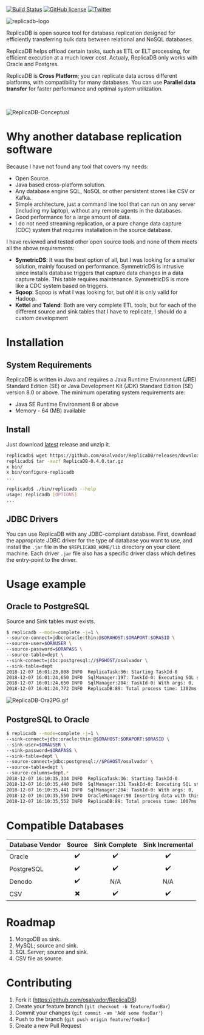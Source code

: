 [![Build Status](https://travis-ci.org/osalvador/ReplicaDB.svg?branch=master)](https://travis-ci.org/osalvador/ReplicaDB) [![GitHub license](https://img.shields.io/github/license/osalvador/ReplicaDB.svg)](https://github.com/osalvador/ReplicaDB/blob/master/LICENSE) [![Twitter](https://img.shields.io/twitter/url/https/github.com/osalvador/ReplicaDB.svg?style=social)](https://twitter.com/intent/tweet?text=Wow:&url=https%3A%2F%2Fgithub.com%2Fosalvador%2FReplicaDB)

![replicadb-logo](https://raw.githubusercontent.com/osalvador/ReplicaDB/gh-pages/docs/media/replicadb-logo.png)

ReplicaDB is open source tool for database replication designed for efficiently transferring bulk data between relational and NoSQL databases.

ReplicaDB helps offload certain tasks, such as ETL or ELT processing, for efficient execution at a much lower cost. Actualy, ReplicaDB only works with Oracle and Postgres.
  
ReplicaDB is **Cross Platform**; you can replicate data across different platforms, with compatibility for many databases. You can use **Parallel data transfer** for faster performance and optimal system utilization.

<br>

![ReplicaDB-Conceptual](https://raw.githubusercontent.com/osalvador/ReplicaDB/gh-pages/docs/media/ReplicaDB-Conceptual.png)


# Why another database replication software

Because I have not found any tool that covers my needs:

- Open Source.
- Java based cross-platform solution.
- Any database engine SQL, NoSQL or other persistent stores like CSV or Kafka. 
- Simple architecture, just a command line tool that can run on any server (including my laptop), without any remote agents in the databases.
- Good performance for a large amount of data. 
- I do not need streaming replication, or a pure change data capture (CDC) system that requires installation in the source database.

I have reviewed and tested other open source tools and none of them meets all the above requirements:

- **SymetricDS**: It was the best option of all, but I was looking for a smaller solution, mainly focused on performance. SymmetricDS is intrusive since installs database triggers that capture data changes in a data capture table. This table requires maintenance. SymmetricDS is more like a CDC system based on triggers.  
- **Sqoop**: Sqoop is what I was looking for, but oh! it is only valid for Hadoop.
- **Kettel** and **Talend**: Both are very complete ETL tools, but for each of the different source and sink tables that I have to replicate, I should do a custom development


# Installation

## System Requirements

ReplicaDB is written in Java and requires a Java Runtime Environment (JRE) Standard Edition (SE) or Java Development Kit (JDK) Standard Edition (SE) version 8.0 or above. The minimum operating system requirements are:

*   Java SE Runtime Environment 8 or above    
*   Memory - 64 (MB) available

## Install

Just download [latest](https://github.com/osalvador/ReplicaDB/releases) release and unzip it. 

```bash
replicadb$ wget https://github.com/osalvador/ReplicaDB/releases/download/v0.4.0/ReplicaDB-0.4.0.tar.gz
replicadb$ tar -xvzf ReplicaDB-0.4.0.tar.gz
x bin/
x bin/configure-replicadb
...

replicadb$ ./bin/replicadb --help
usage: replicadb [OPTIONS]
...
```

## JDBC Drivers

You can use ReplicaDB with any JDBC-compliant database. First, download the appropriate JDBC driver for the type of database you want to use, and install the `.jar` file in the `$REPLICADB_HOME/lib` directory on your client machine. Each driver `.jar` file also has a specific driver class which defines the entry-point to the driver. 


# Usage example

## Oracle to PostgreSQL

Source and Sink tables must exists. 

```bash
$ replicadb --mode=complete -j=1 \
--source-connect=jdbc:oracle:thin:@$ORAHOST:$ORAPORT:$ORASID \
--source-user=$ORAUSER \
--source-password=$ORAPASS \
--source-table=dept \
--sink-connect=jdbc:postgresql://$PGHOST/osalvador \
--sink-table=dept
2018-12-07 16:01:23,808 INFO  ReplicaTask:36: Starting TaskId-0
2018-12-07 16:01:24,650 INFO  SqlManager:197: TaskId-0: Executing SQL statement: SELECT /*+ NO_INDEX(dept)*/ * FROM dept where ora_hash(rowid,0) = ?
2018-12-07 16:01:24,650 INFO  SqlManager:204: TaskId-0: With args: 0,
2018-12-07 16:01:24,772 INFO  ReplicaDB:89: Total process time: 1302ms
```

![ReplicaDB-Ora2PG.gif](https://raw.githubusercontent.com/osalvador/ReplicaDB/gh-pages/docs/media/ReplicaDB-Ora2PG.gif)

## PostgreSQL to Oracle

```bash
$ replicadb --mode=complete -j=1 \
--sink-connect=jdbc:oracle:thin:@$ORAHOST:$ORAPORT:$ORASID \
--sink-user=$ORAUSER \
--sink-password=$ORAPASS \
--sink-table=dept \
--source-connect=jdbc:postgresql://$PGHOST/osalvador \
--source-table=dept \
--source-columns=dept.*
2018-12-07 16:10:35,334 INFO  ReplicaTask:36: Starting TaskId-0
2018-12-07 16:10:35,440 INFO  SqlManager:131 TaskId-0: Executing SQL statement: SELECT  * FROM dept OFFSET ?
2018-12-07 16:10:35,441 INFO  SqlManager:204: TaskId-0: With args: 0,
2018-12-07 16:10:35,550 INFO  OracleManager:98 Inserting data with this command: INSERT INTO /*+APPEND_VALUES*/ ....
2018-12-07 16:10:35,552 INFO  ReplicaDB:89: Total process time: 1007ms
```

# Compatible Databases

| Database Vendor | Source | Sink Complete | Sink Incremental |
|-----------------|:---------:|:---------------:|:------------------:|
| Oracle          | :heavy_check_mark: | :heavy_check_mark: | :heavy_check_mark:|
| PostgreSQL      | :heavy_check_mark: | :heavy_check_mark: | :heavy_check_mark:|
| Denodo          | :heavy_check_mark: | N/A | N/A |  
| CSV             | :heavy_multiplication_x: | :heavy_check_mark: | :heavy_check_mark: |  


# Roadmap

1. MongoDB as sink.
2. MySQL; source and sink.
3. SQL Server; source and sink.
4. CSV file as source. 


# Contributing
  
1. Fork it (https://github.com/osalvador/ReplicaDB)
2. Create your feature branch (`git checkout -b feature/fooBar`)
3. Commit your changes (`git commit -am 'Add some fooBar'`)
4. Push to the branch (`git push origin feature/fooBar`)
5. Create a new Pull Request

